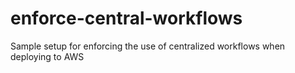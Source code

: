 # enforce-central-workflows
Sample setup for enforcing the use of centralized workflows when deploying to AWS
